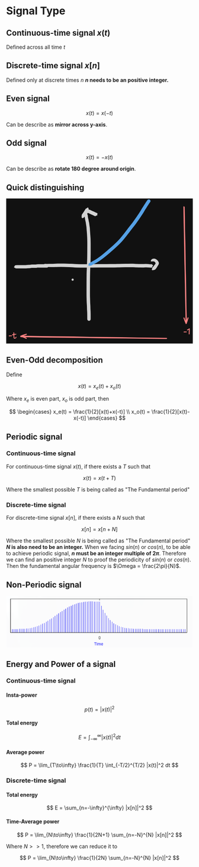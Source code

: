 # Signal Type

## Continuous-time signal $x(t)$
Defined across all time $t$ 
## Discrete-time signal $x[n]$
Defined only at discrete times $n$
**$n$ needs to be an positive integer.**
## Even signal
$$ x(t) = x(-t) $$

Can be describe as **mirror across y-axis**.
## Odd signal
$$ x(t) = -x(t) $$

Can be describe as **rotate 180 degree around origin**.

## Quick distinguishing

![](attachs/Pasted%20image%2020240909223401.png)
## Even-Odd decomposition
Define 

$$ x(t)=x_e(t)+x_o(t)$$

Where $x_e$ is even part, $x_o$ is odd part, then 

$$ \begin{cases} 
x_e(t) = \frac{1}{2}[x(t)+x(-t)] \\ 
x_o(t) = \frac{1}{2}[x(t)-x(-t)] 
\end{cases} 
$$ 

## Periodic signal
### Continuous-time signal
For continuous-time signal $x(t)$, if there exists a $T$ such that

$$ x(t) = x(t+T) $$

Where the smallest possible $T$ is being called as "The Fundamental period"

### Discrete-time signal
For discrete-time signal $x[n]$, if there exists a $N$ such that

$$ x[n] = x[n+N] $$

Where the smallest possible $N$ is being called as "The Fundamental period"
**$N$ is also need to be an integer.**
When we facing $sin(n)$ or $cos(n)$, to be able to achieve periodic signal, **$n$ must be an integer multiple of $2\pi$**. Therefore we can find an positive integer $N$ to proof the periodicity of $sin(n)$ or $cos(n)$.
Then the fundamental angular frequency is $\Omega = \frac{2\pi}{N}$.
## Non-Periodic signal
![](attachs/Pasted%20image%2020240909230614.png)

## Energy and Power of a signal

### Continuous-time signal
#### Insta-power
$$ p(t) = |x(t)|^2 $$
#### Total energy
$$ E = \int_{-\infty}^{\infty} |x(t)|^2 dt $$
#### Average power
$$ P = \lim_{T\to\infty} \frac{1}{T} \int_{-T/2}^{T/2} |x(t)|^2 dt $$

### Discrete-time signal
#### Total energy
$$ E = \sum_{n=-\infty}^{\infty} |x[n]|^2 $$

#### Time-Average power
$$ P = \lim_{N\to\infty} \frac{1}{2N+1} \sum_{n=-N}^{N} |x[n]|^2 $$

Where $N \gt\gt 1$, therefore we can reduce it to

$$ P = \lim_{N\to\infty} \frac{1}{2N} \sum_{n=-N}^{N} |x[n]|^2 $$
